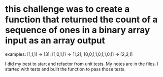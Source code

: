# this challenge was to create a function that returned the count of a sequence of ones in a binary array input as an array output

 examples: [1,1,1] => [3]; [1,0,1,1] => [1,2]; [0,0,1,1,0,1,1,0,1] => [2,2,1]

 I did my best to start and refactor from unit tests. My notes are in the files. I started with tests and built the function to pass those tests.

